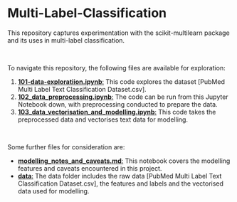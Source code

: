 # Multi-Label-Classification
This repository captures experimentation with the scikit-multilearn package and its uses in multi-label classification. 

<br/>

To navigate this repository, the following files are available for exploration:
1. [**101-data-exploratiion.ipynb**:](https://github.com/ishani-ss/Multi-Label-Classification/blob/main/101_data_exploration.ipynb) This code explores the dataset [PubMed Multi Label Text Classification Dataset.csv].
2. [**102_data_preprocessing.ipynb**:](https://github.com/ishani-ss/Multi-Label-Classification/blob/main/102_data_preprocessing.ipynb) The code can be run from this Jupyter Notebook down, with preprocessing conducted to prepare the data.
3. [**103_data_vectorisation_and_modelling.ipynb**:](https://github.com/ishani-ss/Multi-Label-Classification/blob/main/103_data_vectorisation_and_modelling.ipynb) This code takes the preprocessed data and vectorises text data for modelling.


<br/>

Some further files for consideration are:
- [**modelling_notes_and_caveats.md**:](https://github.com/ishani-ss/Multi-Label-Classification/blob/main/modelling_notes_and_caveats.md) This notebook covers the modelling features and caveats encountered in this project.
- [**data**:](https://github.com/ishani-ss/Multi-Label-Classification/tree/main/data) The data folder includes the raw data [PubMed Multi Label Text Classification Dataset.csv], the features and labels and the vectorised data used for modelling.
